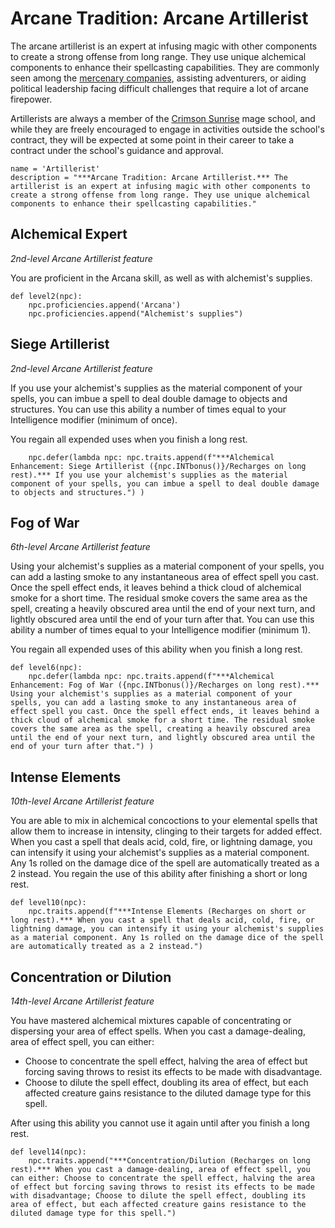 # Arcane Tradition: Arcane Artillerist
The arcane artillerist is an expert at infusing magic with other components to create a strong offense from long range. They use unique alchemical components to enhance their spellcasting capabilities. They are commonly seen among the [mercenary companies](../../Organizations/MercCompanies/index.md), assisting adventurers, or aiding political leadership facing difficult challenges that require a lot of arcane firepower.

Artillerists are always a member of the [Crimson Sunrise](../../Organizations/MageSchools/CrimsonSunrise.md) mage school, and while they are freely encouraged to engage in activities outside the school's contract, they will be expected at some point in their career to take a contract under the school's guidance and approval.

```
name = 'Artillerist'
description = "***Arcane Tradition: Arcane Artillerist.*** The artillerist is an expert at infusing magic with other components to create a strong offense from long range. They use unique alchemical components to enhance their spellcasting capabilities."
```

## Alchemical Expert
*2nd-level Arcane Artillerist feature*

You are proficient in the Arcana skill, as well as with alchemist's supplies.

```
def level2(npc):
    npc.proficiencies.append('Arcana')
    npc.proficiencies.append("Alchemist's supplies")
```

## Siege Artillerist
*2nd-level Arcane Artillerist feature*

If you use your alchemist's supplies as the material component of your spells, you can imbue a spell to deal double damage to objects and structures. You can use this ability a number of times equal to your Intelligence modifier (minimum of once). 

You regain all expended uses when you finish a long rest.

```
    npc.defer(lambda npc: npc.traits.append(f"***Alchemical Enhancement: Siege Artillerist ({npc.INTbonus()}/Recharges on long rest).*** If you use your alchemist's supplies as the material component of your spells, you can imbue a spell to deal double damage to objects and structures.") )
```

## Fog of War
*6th-level Arcane Artillerist feature*

Using your alchemist's supplies as a material component of your spells, you can add a lasting smoke to any instantaneous area of effect spell you cast. Once the spell effect ends, it leaves behind a thick cloud of alchemical smoke for a short time. The residual smoke covers the same area as the spell, creating a heavily obscured area until the end of your next turn, and lightly obscured area until the end of your turn after that. You can use this ability a number of times equal to your Intelligence modifier (minimum 1).

You regain all expended uses of this ability when you finish a long rest.

```
def level6(npc):
    npc.defer(lambda npc: npc.traits.append(f"***Alchemical Enhancement: Fog of War ({npc.INTbonus()}/Recharges on long rest).*** Using your alchemist's supplies as a material component of your spells, you can add a lasting smoke to any instantaneous area of effect spell you cast. Once the spell effect ends, it leaves behind a thick cloud of alchemical smoke for a short time. The residual smoke covers the same area as the spell, creating a heavily obscured area until the end of your next turn, and lightly obscured area until the end of your turn after that.") )
```

## Intense Elements
*10th-level Arcane Artillerist feature*

You are able to mix in alchemical concoctions to your elemental spells that allow them to increase in intensity, clinging to their targets for added effect. When you cast a spell that deals acid, cold, fire, or lightning damage, you can intensify it using your alchemist's supplies as a material component. Any 1s rolled on the damage dice of the spell are automatically treated as a 2 instead. You regain the use of this ability after finishing a short or long rest.

```
def level10(npc):
    npc.traits.append(f"***Intense Elements (Recharges on short or long rest).*** When you cast a spell that deals acid, cold, fire, or lightning damage, you can intensify it using your alchemist's supplies as a material component. Any 1s rolled on the damage dice of the spell are automatically treated as a 2 instead.")
```

## Concentration or Dilution
*14th-level Arcane Artillerist feature*

You have mastered alchemical mixtures capable of concentrating or dispersing your area of effect spells. When you cast a damage-dealing, area of effect spell, you can either:

* Choose to concentrate the spell effect, halving the area of effect but forcing saving throws to resist its effects to be made with disadvantage.
* Choose to dilute the spell effect, doubling its area of effect, but each affected creature gains resistance to the diluted damage type for this spell.

After using this ability you cannot use it again until after you finish a long rest.

```
def level14(npc):
    npc.traits.append("***Concentration/Dilution (Recharges on long rest).*** When you cast a damage-dealing, area of effect spell, you can either: Choose to concentrate the spell effect, halving the area of effect but forcing saving throws to resist its effects to be made with disadvantage; Choose to dilute the spell effect, doubling its area of effect, but each affected creature gains resistance to the diluted damage type for this spell.")
```
